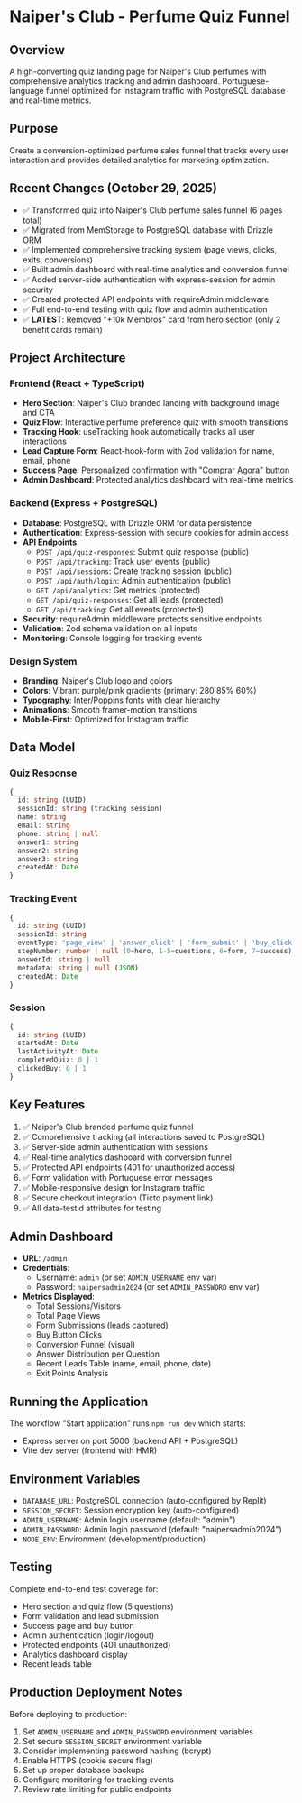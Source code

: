 # Naiper's Club - Perfume Quiz Funnel

## Overview
A high-converting quiz landing page for Naiper's Club perfumes with comprehensive analytics tracking and admin dashboard. Portuguese-language funnel optimized for Instagram traffic with PostgreSQL database and real-time metrics.

## Purpose
Create a conversion-optimized perfume sales funnel that tracks every user interaction and provides detailed analytics for marketing optimization.

## Recent Changes (October 29, 2025)
- ✅ Transformed quiz into Naiper's Club perfume sales funnel (6 pages total)
- ✅ Migrated from MemStorage to PostgreSQL database with Drizzle ORM
- ✅ Implemented comprehensive tracking system (page views, clicks, exits, conversions)
- ✅ Built admin dashboard with real-time analytics and conversion funnel
- ✅ Added server-side authentication with express-session for admin security
- ✅ Created protected API endpoints with requireAdmin middleware
- ✅ Full end-to-end testing with quiz flow and admin authentication
- ✅ **LATEST**: Removed "+10k Membros" card from hero section (only 2 benefit cards remain)

## Project Architecture

### Frontend (React + TypeScript)
- **Hero Section**: Naiper's Club branded landing with background image and CTA
- **Quiz Flow**: Interactive perfume preference quiz with smooth transitions
- **Tracking Hook**: useTracking hook automatically tracks all user interactions
- **Lead Capture Form**: React-hook-form with Zod validation for name, email, phone
- **Success Page**: Personalized confirmation with "Comprar Agora" button
- **Admin Dashboard**: Protected analytics dashboard with real-time metrics

### Backend (Express + PostgreSQL)
- **Database**: PostgreSQL with Drizzle ORM for data persistence
- **Authentication**: Express-session with secure cookies for admin access
- **API Endpoints**:
  - `POST /api/quiz-responses`: Submit quiz response (public)
  - `POST /api/tracking`: Track user events (public)
  - `POST /api/sessions`: Create tracking session (public)
  - `POST /api/auth/login`: Admin authentication (public)
  - `GET /api/analytics`: Get metrics (protected)
  - `GET /api/quiz-responses`: Get all leads (protected)
  - `GET /api/tracking`: Get all events (protected)
- **Security**: requireAdmin middleware protects sensitive endpoints
- **Validation**: Zod schema validation on all inputs
- **Monitoring**: Console logging for tracking events

### Design System
- **Branding**: Naiper's Club logo and colors
- **Colors**: Vibrant purple/pink gradients (primary: 280 85% 60%)
- **Typography**: Inter/Poppins fonts with clear hierarchy
- **Animations**: Smooth framer-motion transitions
- **Mobile-First**: Optimized for Instagram traffic

## Data Model

### Quiz Response
```typescript
{
  id: string (UUID)
  sessionId: string (tracking session)
  name: string
  email: string
  phone: string | null
  answer1: string
  answer2: string
  answer3: string
  createdAt: Date
}
```

### Tracking Event
```typescript
{
  id: string (UUID)
  sessionId: string
  eventType: 'page_view' | 'answer_click' | 'form_submit' | 'buy_click' | 'exit'
  stepNumber: number | null (0=hero, 1-5=questions, 6=form, 7=success)
  answerId: string | null
  metadata: string | null (JSON)
  createdAt: Date
}
```

### Session
```typescript
{
  id: string (UUID)
  startedAt: Date
  lastActivityAt: Date
  completedQuiz: 0 | 1
  clickedBuy: 0 | 1
}
```

## Key Features
1. ✅ Naiper's Club branded perfume quiz funnel
2. ✅ Comprehensive tracking (all interactions saved to PostgreSQL)
3. ✅ Server-side admin authentication with sessions
4. ✅ Real-time analytics dashboard with conversion funnel
5. ✅ Protected API endpoints (401 for unauthorized access)
6. ✅ Form validation with Portuguese error messages
7. ✅ Mobile-responsive design for Instagram traffic
8. ✅ Secure checkout integration (Ticto payment link)
9. ✅ All data-testid attributes for testing

## Admin Dashboard
- **URL**: `/admin`
- **Credentials**: 
  - Username: `admin` (or set `ADMIN_USERNAME` env var)
  - Password: `naipersadmin2024` (or set `ADMIN_PASSWORD` env var)
- **Metrics Displayed**:
  - Total Sessions/Visitors
  - Total Page Views
  - Form Submissions (leads captured)
  - Buy Button Clicks
  - Conversion Funnel (visual)
  - Answer Distribution per Question
  - Recent Leads Table (name, email, phone, date)
  - Exit Points Analysis

## Running the Application
The workflow "Start application" runs `npm run dev` which starts:
- Express server on port 5000 (backend API + PostgreSQL)
- Vite dev server (frontend with HMR)

## Environment Variables
- `DATABASE_URL`: PostgreSQL connection (auto-configured by Replit)
- `SESSION_SECRET`: Session encryption key (auto-configured)
- `ADMIN_USERNAME`: Admin login username (default: "admin")
- `ADMIN_PASSWORD`: Admin login password (default: "naipersadmin2024")
- `NODE_ENV`: Environment (development/production)

## Testing
Complete end-to-end test coverage for:
- Hero section and quiz flow (5 questions)
- Form validation and lead submission
- Success page and buy button
- Admin authentication (login/logout)
- Protected endpoints (401 unauthorized)
- Analytics dashboard display
- Recent leads table

## Production Deployment Notes
Before deploying to production:
1. Set `ADMIN_USERNAME` and `ADMIN_PASSWORD` environment variables
2. Set secure `SESSION_SECRET` environment variable
3. Consider implementing password hashing (bcrypt)
4. Enable HTTPS (cookie secure flag)
5. Set up proper database backups
6. Configure monitoring for tracking events
7. Review rate limiting for public endpoints
